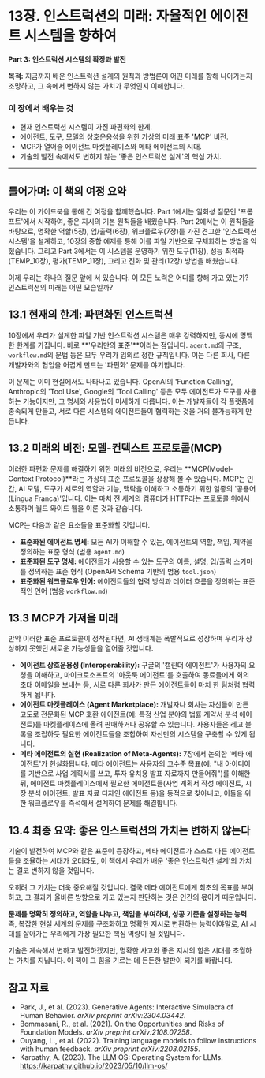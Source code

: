 # 13장. 인스트럭션의 미래: 자율적인 에이전트 시스템을 향하여

**Part 3: 인스트럭션 시스템의 확장과 발전**

**목적:** 지금까지 배운 인스트럭션 설계의 원칙과 방법론이 어떤 미래를 향해 나아가는지 조망하고, 그 속에서 변하지 않는 가치가 무엇인지 이해합니다.

### 이 장에서 배우는 것
- 현재 인스트럭션 시스템이 가진 파편화의 한계.
- 에이전트, 도구, 모델의 상호운용성을 위한 가상의 미래 표준 'MCP' 비전.
- MCP가 열어줄 에이전트 마켓플레이스와 메타 에이전트의 시대.
- 기술의 발전 속에서도 변하지 않는 '좋은 인스트럭션 설계'의 핵심 가치.

---

## 들어가며: 이 책의 여정 요약

우리는 이 가이드북을 통해 긴 여정을 함께했습니다. Part 1에서는 일회성 질문인 '프롬프트'에서 시작하여, 좋은 지시의 기본 원칙들을 배웠습니다. Part 2에서는 이 원칙들을 바탕으로, 명확한 역할(5장), 입/출력(6장), 워크플로우(7장)를 가진 견고한 '인스트럭션 시스템'을 설계하고, 10장의 종합 예제를 통해 이를 파일 기반으로 구체화하는 방법을 익혔습니다. 그리고 Part 3에서는 이 시스템을 운영하기 위한 도구(11장), 성능 최적화(TEMP_10장), 평가(TEMP_11장), 그리고 진화 및 관리(12장) 방법을 배웠습니다.

이제 우리는 하나의 질문 앞에 서 있습니다. 이 모든 노력은 어디를 향해 가고 있는가? 인스트럭션의 미래는 어떤 모습일까?

## 13.1 현재의 한계: 파편화된 인스트럭션

10장에서 우리가 설계한 파일 기반 인스트럭션 시스템은 매우 강력하지만, 동시에 명백한 한계를 가집니다. 바로 **'우리만의 표준'**이라는 점입니다. `agent.md`의 구조, `workflow.md`의 문법 등은 모두 우리가 임의로 정한 규칙입니다. 이는 다른 회사, 다른 개발자와의 협업을 어렵게 만드는 '파편화' 문제를 야기합니다.

이 문제는 이미 현실에서도 나타나고 있습니다. OpenAI의 'Function Calling', Anthropic의 'Tool Use', Google의 'Tool Calling' 등은 모두 에이전트가 도구를 사용하는 기능이지만, 그 명세와 사용법이 미세하게 다릅니다. 이는 개발자들이 각 플랫폼에 종속되게 만들고, 서로 다른 시스템의 에이전트들이 협력하는 것을 거의 불가능하게 만듭니다.

## 13.2 미래의 비전: 모델-컨텍스트 프로토콜(MCP)

이러한 파편화 문제를 해결하기 위한 미래의 비전으로, 우리는 **MCP(Model-Context Protocol)**라는 가상의 표준 프로토콜을 상상해 볼 수 있습니다. MCP는 인간, AI 모델, 도구가 서로의 역할과 기능, 맥락을 이해하고 소통하기 위한 일종의 '공용어(Lingua Franca)'입니다. 이는 마치 전 세계의 컴퓨터가 HTTP라는 프로토콜 위에서 소통하며 월드 와이드 웹을 이룬 것과 같습니다.

MCP는 다음과 같은 요소들을 표준화할 것입니다.

- **표준화된 에이전트 명세:** 모든 AI가 이해할 수 있는, 에이전트의 역할, 책임, 제약을 정의하는 표준 형식 (범용 `agent.md`)
- **표준화된 도구 명세:** 에이전트가 사용할 수 있는 도구의 이름, 설명, 입/출력 스키마를 정의하는 표준 형식 (OpenAPI Schema 기반의 범용 `tool.json`)
- **표준화된 워크플로우 언어:** 에이전트들의 협력 방식과 데이터 흐름을 정의하는 표준적인 언어 (범용 `workflow.md`)

## 13.3 MCP가 가져올 미래

만약 이러한 표준 프로토콜이 정착된다면, AI 생태계는 폭발적으로 성장하며 우리가 상상하지 못했던 새로운 가능성들을 열어줄 것입니다.

- **에이전트 상호운용성 (Interoperability):** 구글의 '캘린더 에이전트'가 사용자의 요청을 이해하고, 마이크로소프트의 '아웃룩 에이전트'를 호출하여 동료들에게 회의 초대 이메일을 보내는 등, 서로 다른 회사가 만든 에이전트들이 마치 한 팀처럼 협력하게 됩니다.
- **에이전트 마켓플레이스 (Agent Marketplace):** 개발자나 회사는 자신들이 만든 고도로 전문화된 MCP 호환 에이전트(예: 특정 산업 분야의 법률 계약서 분석 에이전트)를 마켓플레이스에 올려 판매하거나 공유할 수 있습니다. 사용자들은 레고 블록을 조립하듯 필요한 에이전트들을 조합하여 자신만의 시스템을 구축할 수 있게 됩니다.
- **메타 에이전트의 실현 (Realization of Meta-Agents):** 7장에서 논의한 '메타 에이전트'가 현실화됩니다. 메타 에이전트는 사용자의 고수준 목표(예: "내 아이디어를 기반으로 사업 계획서를 쓰고, 투자 유치용 발표 자료까지 만들어줘")를 이해한 뒤, 에이전트 마켓플레이스에서 필요한 에이전트들(사업 계획서 작성 에이전트, 시장 분석 에이전트, 발표 자료 디자인 에이전트 등)을 동적으로 찾아내고, 이들을 위한 워크플로우를 즉석에서 설계하여 문제를 해결합니다.

## 13.4 최종 요약: 좋은 인스트럭션의 가치는 변하지 않는다

기술이 발전하여 MCP와 같은 표준이 등장하고, 메타 에이전트가 스스로 다른 에이전트들을 조율하는 시대가 오더라도, 이 책에서 우리가 배운 '좋은 인스트럭션 설계'의 가치는 결코 변하지 않을 것입니다.

오히려 그 가치는 더욱 중요해질 것입니다. 결국 메타 에이전트에게 최초의 목표를 부여하고, 그 결과가 올바른 방향으로 가고 있는지 판단하는 것은 인간의 몫이기 때문입니다.

**문제를 명확히 정의하고, 역할을 나누고, 책임을 부여하며, 성공 기준을 설정하는 능력.** 즉, 복잡한 현실 세계의 문제를 구조화하고 명확한 지시로 변환하는 능력이야말로, AI 시대를 살아가는 우리에게 가장 필요한 핵심 역량이 될 것입니다.

기술은 계속해서 변하고 발전하겠지만, 명확한 사고와 좋은 지시의 힘은 시대를 초월하는 가치를 지닙니다. 이 책이 그 힘을 기르는 데 든든한 발판이 되기를 바랍니다.

## 참고 자료

- Park, J., et al. (2023). Generative Agents: Interactive Simulacra of Human Behavior. *arXiv preprint arXiv:2304.03442*.
- Bommasani, R., et al. (2021). On the Opportunities and Risks of Foundation Models. *arXiv preprint arXiv:2108.07258*.
- Ouyang, L., et al. (2022). Training language models to follow instructions with human feedback. *arXiv preprint arXiv:2203.02155*.
- Karpathy, A. (2023). The LLM OS: Operating System for LLMs. https://karpathy.github.io/2023/05/10/llm-os/